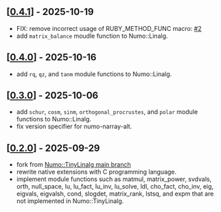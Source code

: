 ## [[0.4.1](https://github.com/yoshoku/numo-linalg-alt/compare/v0.3.0...v0.4.0)] - 2025-10-19

- FIX: remove incorrect usage of RUBY_METHOD_FUNC macro: [#2](https://github.com/yoshoku/numo-linalg-alt/pull/2)
- add `matrix_balance` moudle function to Numo::Linalg.

## [[0.4.0](https://github.com/yoshoku/numo-linalg-alt/compare/v0.3.0...v0.4.0)] - 2025-10-16

- add `rq`, `qz`, and `tanm` module functions to Numo::Linalg.

## [[0.3.0](https://github.com/yoshoku/numo-linalg-alt/compare/v0.2.0...v0.3.0)] - 2025-10-06

- add `schur`, `cosm`, `sinm`, `orthogonal_procrustes`, and `polar` module functions to Numo::Linalg.
- fix version specifier for numo-narray-alt.

## [[0.2.0](https://github.com/yoshoku/numo-linalg-alt/compare/d010476...ea50089)] - 2025-09-29

- fork from [Numo::TinyLinalg main branch](https://github.com/yoshoku/numo-tiny_linalg/tree/d0104765c560e9664a868b7a3e2f3144bd32c428)
- rewrite native extensions with C programming language.
- implement module functions such as matmul, matrix_power, svdvals, orth, null_space, lu, lu_fact, lu_inv, lu_solve, ldl, cho_fact, cho_inv, eig, eigvals, eigvalsh, cond, slogdet, matrix_rank, lstsq, and expm that are not implemented in Numo::TinyLinalg.
